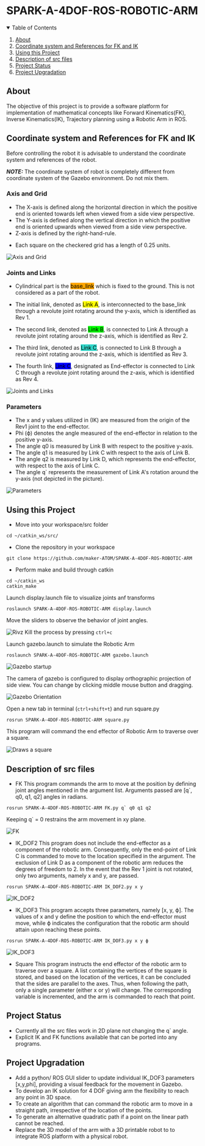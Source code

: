 # SPARK-A-4DOF-ROS-ROBOTIC-ARM

<details open="open">
  <summary>Table of Contents</summary>
  <ol>
    <li><a href="#About">About</a></li>
    <li><a href="#Coordinate-system-and-References-for-FK-and-IK">Coordinate system and References for FK and IK</a></li>
    <li><a href="#Using-this-Project">Using this Project</a></li>
    <li><a href="#Description-of-src-files">Description of src files</a></li>
    <li><a href="#Project-Status">Project Status</a></li>
    <li><a href="#Project-Upgradation">Project Upgradation</a></li>
  </ol>
</details>

## About
The objective of this project is to provide a software platform for implementation of mathematical concepts like Forward Kinematics(FK), Inverse Kinematics(IK), Trajectory planning using a Robotic Arm in ROS.

## Coordinate system and References for FK and IK

Before controlling the robot it is advisable to understand the coordinate system and references of the robot.

**_NOTE:_** The coordinate system of robot is completely different from coordinate system of the Gazebo environment. Do not mix them.
 
### Axis and Grid

- The X-axis is defined along the horizontal direction in which the positive end is oriented towards left when viewed from a side view perspective.
- The Y-axis is defined along the vertical direction in which the positive end is oriented upwards when viewed from a side view perspective.
- Z-axis is defined by the right-hand-rule.
<p>

- Each square on the checkered grid has a length of 0.25 units.

![Axis and Grid](/images/axis_grid.png)

### Joints and Links
- Cylindrical part is the  <mark style="background-color: #FFA500"> base_link</mark>  which is fixed to the ground. This is not considered as a part of the robot.

- The initial link, denoted as <mark style="background-color: #FFFF00">Link A</mark>, is interconnected to the base_link through a revolute joint rotating around the y-axis, which is identified as Rev 1.
- The second link, denoted as <mark style="background-color: #00FF00">Link B</mark>, is connected to Link A through a revolute joint rotating around the z-axis, which is identified as Rev 2.
- The third link, denoted as <mark style="background-color: #30D5C8">Link C</mark>, is connected to Link B through a revolute joint rotating around the z-axis, which is identified as Rev 3.
- The fourth link, <mark style="background-color: #0000FF">Link C</mark>, designated as End-effector is connected to Link C through a revolute joint rotating around the z-axis, which is identified as Rev 4.

![Joints and Links](/images/joints_links.png)


### Parameters

- The x and y values utilized in (IK) are measured from the origin of the Rev1 joint to the end-effector.
- Phi (ϕ) denotes the angle measured of the end-effector in relation to the positive y-axis.
- The angle q0 is measured by Link B with respect to the positive y-axis.
- The angle q1 is measured by Link C with respect to the axis of Link B.
- The angle q2 is measured by Link D, which represents the end-effector, with respect to the axis of Link C.
- The angle q` represents the measurement of Link A's rotation around the y-axis (not depicted in the picture).

![Parameters](/images/parameters.png)

## Using this Project
- Move into your workspace/src folder
```
cd ~/catkin_ws/src/
```

- Clone the repository in your workspace
```
git clone https://github.com/maker-ATOM/SPARK-A-4DOF-ROS-ROBOTIC-ARM
```

- Perform make and build through catkin
```
cd ~/catkin_ws
catkin_make
```

Launch display.launch file to visualize joints anf transforms
```
roslaunch SPARK-A-4DOF-ROS-ROBOTIC-ARM display.launch 
```
Move the sliders to observe the behavior of joint angles.

![Rivz](/images/Rviz.gif
)
Kill the process by pressing `ctrl+c`


Launch gazebo.launch to simulate the Robotic Arm
```
roslaunch SPARK-A-4DOF-ROS-ROBOTIC-ARM gazebo.launch 
```

![Gazebo startup](/images/gazebo_startup.png)


The camera of gazebo is configured to display orthographic projection of side view. You can change by clicking middle mouse button and dragging.

![Gazebo Orientation](/images/gazebo_oreintation.png)


Open a new tab in terminal (`ctrl+shift+t`) and run square.py
```
rosrun SPARK-A-4DOF-ROS-ROBOTIC-ARM square.py
```
This program will command the end effector of Robotic Arm to traverse over a square.

![Draws a square](/images/square.gif)


## Description of src files
- FK
This program commands the arm to move at the position by defining joint angles mentioned in the argument list.
Arguments passed are [q`, q0, q1, q2] angles in radians.

```
rosrun SPARK-A-4DOF-ROS-ROBOTIC-ARM FK.py q` q0 q1 q2
```
Keeping q` = 0 restrains the arm movement in xy plane.

![FK](/images/fk.png)


- IK_DOF2
This program does not include the end-effector as a component of the robotic arm. Consequently, only the end-point of Link C is commanded to move to the location specified in the argument.
The exclusion of Link D as a component of the robotic arm reduces the degrees of freedom to 2. In the event that the Rev 1 joint is not rotated, only two arguments, namely x and y, are passed.
```
rosrun SPARK-A-4DOF-ROS-ROBOTIC-ARM IK_DOF2.py x y
```
![IK_DOF2](/images/IK_DOF2.png)

- IK_DOF3
This program accepts three parameters, namely [x, y, ϕ]. The values of x and y define the position to which the end-effector must move, while ϕ indicates the configuration that the robotic arm should attain upon reaching these points.
```
rosrun SPARK-A-4DOF-ROS-ROBOTIC-ARM IK_DOF3.py x y ϕ
```
![IK_DOF3](/images/IK_DOF3.png)

- Square
This program instructs the end effector of the robotic arm to traverse over a square. A list containing the vertices of the square is stored, and based on the location of the vertices, it can be concluded that the sides are parallel to the axes. Thus, when following the path, only a single parameter (either x or y) will change. The corresponding variable is incremented, and the arm is commanded to reach that point.

## Project Status
- Currently all the src files work in 2D plane not changing the q` angle.
- Explicit IK and FK functions available that can be ported into any programs.

## Project Upgradation

- Add a python/ ROS GUI slider to update individual IK_DOF3 parameters [x,y,phi], providing a visual feedback for the movement in Gazebo.
- To develop an IK solution for 4 DOF giving arm the flexibility to reach any point in 3D space.
- To create an algorithm that can command the robotic arm to move in a straight path, irrespective of the location of the points.
- To generate an alternative quadratic path if a point on the linear path cannot be reached.
- Replace the 3D model of the arm with a 3D printable robot to to integrate ROS platform with a physical robot.